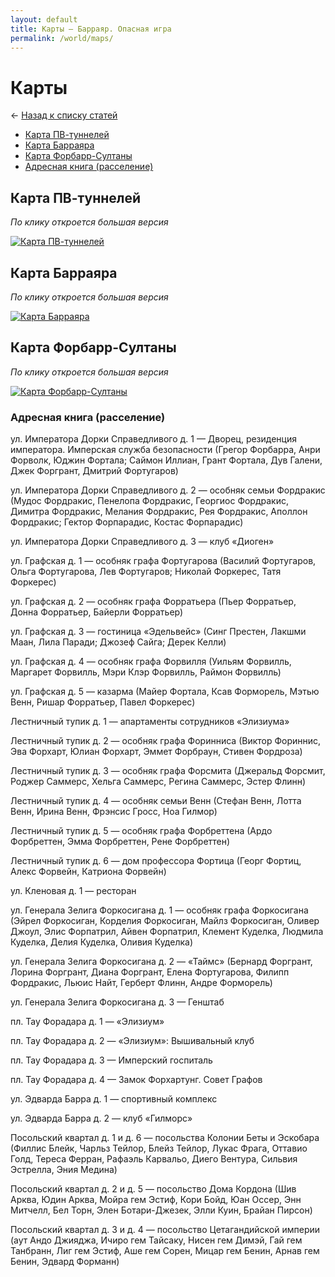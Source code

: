 ```yaml
---
layout: default
title: Карты — Барраяр. Опасная игра
permalink: /world/maps/
---
```


# Карты

&larr; [Назад к списку статей](/world/)

- [Карта ПВ-туннелей](/world/maps/#Карта-ПВ-туннелей)
- [Карта Барраяра](/world/maps/#Карта-Барраяра)
- [Карта Форбарр-Султаны](/world/maps/#Карта-Форбарр-Султаны)
- [Адресная книга (расселение)](/world/maps/#Адресная-книга-расселение)

## Карта ПВ-туннелей

_По клику откроется большая версия_

<a href="https://i.imgur.com/gWgPqt3.png" target="_blank"><img src="https://i.imgur.com/gWgPqt3.png" alt="Карта ПВ-туннелей" style="max-width:600px;"/></a>

## Карта Барраяра

_По клику откроется большая версия_

<a href="https://i.imgur.com/C7gCqmV.png" target="_blank"><img src="https://i.imgur.com/C7gCqmV.png" alt="Карта Барраяра" style="max-width:600px;" /></a>

## Карта Форбарр-Султаны

_По клику откроется большая версия_

<a href="https://i.imgur.com/fuxKbAR.png"><img src="https://i.imgur.com/fuxKbAR.png" alt="Карта Форбарр-Султаны" style="max-width:600px;"/></a>

### Адресная книга (расселение)

ул. Императора Дорки Справедливого д. 1 — Дворец, резиденция императора. Имперская служба безопасности (Грегор Форбарра, Анри Форволк, Юджин Фортала; Саймон Иллиан, Грант Фортала, Дув Галени, Джек Форгрант, Дмитрий Фортугаров)

ул. Императора Дорки Справедливого д. 2 — особняк семьи Фордракис (Мудос Фордракис, Пенелопа Фордракис, Георгиос Фордракис, Димитра Фордракис, Мелания Фордракис, Рея Фордракис, Аполлон Фордракис; Гектор Форпарадис, Костас Форпарадис)

 ул. Императора Дорки Справедливого д. 3 — клуб «Диоген»

ул. Графская д. 1 — особняк графа Фортугарова (Василий Фортугаров, Ольга Фортугарова, Лев Фортугаров; Николай Форкерес, Татя Форкерес)

ул. Графская д. 2 — особняк графа Форратьера (Пьер Форратьер, Донна Форратьер, Байерли Форратьер)

ул. Графская д. 3 — гостиница «Эдельвейс» (Синг Престен, Лакшми Маан, Лила Паради; Джозеф Сайга; Дерек Келли)

ул. Графская д. 4 — особняк графа Форвилля (Уильям Форвилль, Маргарет Форвилль, Мэри Клэр Форвилль, Раймон Форвилль)

ул. Графская д. 5 — казарма (Майер Фортала, Ксав Форморель, Мэтью Венн, Ришар Форратьер, Павел Форкерес)

Лестничный тупик д. 1 — апартаменты сотрудников «Элизиума»

Лестничный тупик д. 2 — особняк графа Форинниса (Виктор Фориннис, Эва Форхарт, Юлиан Форхарт, Эммет Форбраун, Стивен Фордроза)

Лестничный тупик д. 3 — особняк графа Форсмита (Джеральд Форсмит, Роджер Саммерс, Хельга Саммерс, Регина Саммерс, Эстер Флинн)

Лестничный тупик д. 4 — особняк семьи Венн (Стефан Венн, Лотта Венн, Ирина Венн, Фрэнсис Гросс, Ноа Гилмор)

Лестничный тупик д. 5 — особняк графа Форбреттена (Ардо Форбреттен, Эмма Форбреттен, Рене Форбреттен)

Лестничный тупик д. 6 — дом профессора Фортица (Георг Фортиц, Алекс Форвейн, Катриона Форвейн)

ул. Кленовая д. 1 — ресторан

ул. Генерала Зелига Форкосигана д. 1 — особняк графа Форкосигана (Эйрел Форкосиган, Корделия Форкосиган, Майлз Форкосиган, Оливер Джоул, Элис Форпатрил, Айвен Форпатрил, Клемент Куделка, Людмила Куделка, Делия Куделка, Оливия Куделка)

ул. Генерала Зелига Форкосигана д. 2 — «Таймс» (Бернард Форгрант, Лорина Форгрант, Диана Форгрант, Елена Фортугарова, Филипп Фордракис, Льюис Найт, Герберт Флинн, Андре Форморель)

ул. Генерала Зелига Форкосигана д. 3 — Генштаб

пл. Тау Форадара д. 1 — «Элизиум»

пл. Тау Форадара д. 2 — «Элизиум»: Вышивальный клуб

пл. Тау Форадара д. 3 — Имперский госпиталь

пл. Тау Форадара д. 4 — Замок Форхартунг. Совет Графов

ул. Эдварда Барра д. 1 — спортивный комплекс

ул. Эдварда Барра д. 2 — клуб «Гилморс»

Посольский квартал д. 1 и д. 6 — посольства Колонии Беты и Эскобара (Филлис Блейк, Чарльз Тейлор, Блейз Тейлор, Лукас Фрага, Оттавио Голд, Тереса Ферран, Рафаэль Карвальо, Диего Вентура, Сильвия Эстрелла, Эния Медина)

Посольский квартал д. 2 и д. 5 — посольство Дома Кордона (Шив Арква, Юдин Арква, Мойра гем Эстиф, Кори Бойд, Юан Оссер, Энн Митчелл, Бел Торн, Элен Ботари-Джезек, Элли Куин, Брайан Пирсон)

Посольский квартал д. 3 и д. 4 — посольство Цетагандийской империи (аут Андо Джияджа, Ичиро гем Тайсаку, Нисен гем Димэй, Гай гем Танбранн, Лиг гем Эстиф, Аше гем Сорен, Мицар гем Бенин, Арнав гем Бенин, Эдвард Форманн)
